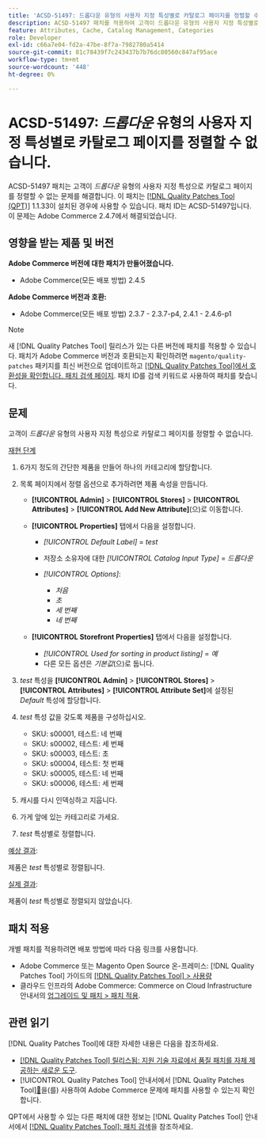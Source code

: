 ```yaml
---
title: 'ACSD-51497: 드롭다운 유형의 사용자 지정 특성별로 카탈로그 페이지를 정렬할 수 없음'
description: ACSD-51497 패치를 적용하여 고객이 드롭다운 유형의 사용자 지정 특성별로 카탈로그 페이지를 정렬할 수 없는 Adobe Commerce 문제를 수정합니다.
feature: Attributes, Cache, Catalog Management, Categories
role: Developer
exl-id: c66a7e04-fd2a-47be-8f7a-7982780a5414
source-git-commit: 81c78439f7c243437b7b76dc80560c847af95ace
workflow-type: tm+mt
source-wordcount: '448'
ht-degree: 0%

---
```


# ACSD-51497: *드롭다운* 유형의 사용자 지정 특성별로 카탈로그 페이지를 정렬할 수 없습니다.

ACSD-51497 패치는 고객이 *드롭다운* 유형의 사용자 지정 특성으로 카탈로그 페이지를 정렬할 수 없는 문제를 해결합니다. 이 패치는 [[!DNL Quality Patches Tool (QPT)]](https://experienceleague.adobe.com/en/docs/commerce-knowledge-base/kb/announcements/commerce-announcements/magento-quality-patches-released-new-tool-to-self-serve-quality-patches) 1.1.33이 설치된 경우에 사용할 수 있습니다. 패치 ID는 ACSD-51497입니다. 이 문제는 Adobe Commerce 2.4.7에서 해결되었습니다.

## 영향을 받는 제품 및 버전

**Adobe Commerce 버전에 대한 패치가 만들어졌습니다.**

* Adobe Commerce(모든 배포 방법) 2.4.5

**Adobe Commerce 버전과 호환:**

* Adobe Commerce(모든 배포 방법) 2.3.7 - 2.3.7-p4, 2.4.1 - 2.4.6-p1

>[!NOTE]
>
>새 [!DNL Quality Patches Tool] 릴리스가 있는 다른 버전에 패치를 적용할 수 있습니다. 패치가 Adobe Commerce 버전과 호환되는지 확인하려면 `magento/quality-patches` 패키지를 최신 버전으로 업데이트하고 [[!DNL Quality Patches Tool]에서 호환성을 확인합니다. 패치 검색 페이지](https://experienceleague.adobe.com/tools/commerce-quality-patches/index.html). 패치 ID를 검색 키워드로 사용하여 패치를 찾습니다.

## 문제

고객이 *드롭다운* 유형의 사용자 지정 특성으로 카탈로그 페이지를 정렬할 수 없습니다.

<u>재현 단계</u>

1. 6가지 정도의 간단한 제품을 만들어 하나의 카테고리에 할당합니다.
1. 목록 페이지에서 정렬 옵션으로 추가하려면 제품 속성을 만듭니다.

   * **[!UICONTROL Admin]** > **[!UICONTROL Stores]** > **[!UICONTROL Attributes]** > **[!UICONTROL Add New Attribute]**(으)로 이동합니다.
   * **[!UICONTROL Properties]** 탭에서 다음을 설정합니다.

      * *[!UICONTROL Default Label]* = *test*
      * 저장소 소유자에 대한 *[!UICONTROL Catalog Input Type]* = *드롭다운*
      * *[!UICONTROL Options]*:

         * *처음*
         * *초*
         * *세 번째*
         * *네 번째*

   * **[!UICONTROL Storefront Properties]** 탭에서 다음을 설정합니다.

      * *[!UICONTROL Used for sorting in product listing]* = *예*
      * 다른 모든 옵션은 *기본값*(으)로 둡니다.

1. *test* 특성을 **[!UICONTROL Admin]** > **[!UICONTROL Stores]** > **[!UICONTROL Attributes]** > **[!UICONTROL Attribute Set]**&#x200B;에 설정된 *Default* 특성에 할당합니다.
1. *test* 특성 값을 갖도록 제품을 구성하십시오.

   * SKU: s00001, 테스트: 네 번째
   * SKU: s00002, 테스트: 세 번째
   * SKU: s00003, 테스트: 초
   * SKU: s00004, 테스트: 첫 번째
   * SKU: s00005, 테스트: 네 번째
   * SKU: s00006, 테스트: 세 번째

1. 캐시를 다시 인덱싱하고 지웁니다.
1. 가게 앞에 있는 카테고리로 가세요.
1. *test* 특성별로 정렬합니다.

<u>예상 결과</u>:

제품은 *test* 특성별로 정렬됩니다.

<u>실제 결과</u>:

제품이 *test* 특성별로 정렬되지 않았습니다.

## 패치 적용

개별 패치를 적용하려면 배포 방법에 따라 다음 링크를 사용합니다.

* Adobe Commerce 또는 Magento Open Source 온-프레미스: [!DNL Quality Patches Tool] 가이드의 [[!DNL Quality Patches Tool] > 사용량](/help/tools/quality-patches-tool/usage.md)
* 클라우드 인프라의 Adobe Commerce: Commerce on Cloud Infrastructure 안내서의 [업그레이드 및 패치 > 패치 적용](https://experienceleague.adobe.com/docs/commerce-cloud-service/user-guide/develop/upgrade/apply-patches.html).

## 관련 읽기

[!DNL Quality Patches Tool]에 대한 자세한 내용은 다음을 참조하세요.

* [[!DNL Quality Patches Tool] 릴리스됨: 지원 기술 자료에서 품질 패치를 자체 제공하는 새로운 도구](https://experienceleague.adobe.com/en/docs/commerce-knowledge-base/kb/announcements/commerce-announcements/magento-quality-patches-released-new-tool-to-self-serve-quality-patches).
* [!UICONTROL Quality Patches Tool] 안내서에서  [!DNL Quality Patches Tool][&#128279;](/help/tools/quality-patches-tool/patches-available-in-qpt/check-patch-for-magento-issue-with-magento-quality-patches.md)을(를) 사용하여 Adobe Commerce 문제에 패치를 사용할 수 있는지 확인합니다.


QPT에서 사용할 수 있는 다른 패치에 대한 정보는 [!DNL Quality Patches Tool] 안내서에서 [[!DNL Quality Patches Tool]: 패치 검색](https://experienceleague.adobe.com/tools/commerce-quality-patches/index.html)을 참조하세요.
